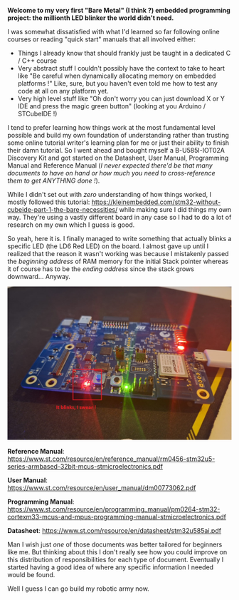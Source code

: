 **Welcome to my very first "Bare Metal" (I think ?) embedded programming project: the millionth LED blinker the world didn't need.**

I was somewhat dissatisfied with what I'd learned so far following online courses or reading "quick start" manuals that all involved either:
- Things I already know that should frankly just be taught in a dedicated C / C++ course
- Very abstract stuff I couldn't possibly have the context to take to heart like "Be careful when dynamically allocating memory on embedded platforms !" Like, sure, but you haven't even told me how to test any code at all on any platform yet.
- Very high level stuff like "Oh don't worry you can just download X or Y IDE and press the magic green button" (looking at you Arduino / STCubeIDE !)

I tend to prefer learning how things work at the most fundamental level possible and build my own foundation of understanding rather than trusting some online tutorial writer's learning plan for me or just their ability to finish their damn tutorial. So I went ahead and bought myself a B-U585I-IOT02A Discovery Kit and got started on the Datasheet, User Manual, Programming Manual and Reference Manual (*I never expected there'd be that many documents to have on hand or how much you need to cross-reference them to get ANYTHING done !*).

While I didn't set out with *zero* understanding of how things worked, I mostly followed this tutorial: https://kleinembedded.com/stm32-without-cubeide-part-1-the-bare-necessities/ while making sure I did things my own way. They're using a vastly different board in any case so I had to do a lot of research on my own which I guess is good.

So yeah, here it is. I finally managed to write something that actually blinks a specific LED (the LD6 Red LED) on the board. I almost gave up until I realized that the reason it wasn't working was because I mistakenly passed the *beginning address* of RAM memory for the initial Stack pointer whereas it of course has to be the *ending address* since the stack grows downward... Anyway.

![MarvelingResults](https://raw.githubusercontent.com/MarcJacob/MyBareMetalLEDBlinker/refs/heads/master/MarvelingResults.jpeg)

**Reference Manual**: https://www.st.com/resource/en/reference_manual/rm0456-stm32u5-series-armbased-32bit-mcus-stmicroelectronics.pdf

**User Manual**: https://www.st.com/resource/en/user_manual/dm00773062.pdf

**Programming Manual**: https://www.st.com/resource/en/programming_manual/pm0264-stm32-cortexm33-mcus-and-mpus-programming-manual-stmicroelectronics.pdf

**Datasheet**: https://www.st.com/resource/en/datasheet/stm32u585ai.pdf

Man I wish just *one* of those documents was better tailored for beginners like me. But thinking about this I don't really see how you could improve on this distribution of responsibilities for each type of document. Eventually I started having a good idea of where any specific information I needed would be found.

Well I guess I can go build my robotic army now.
